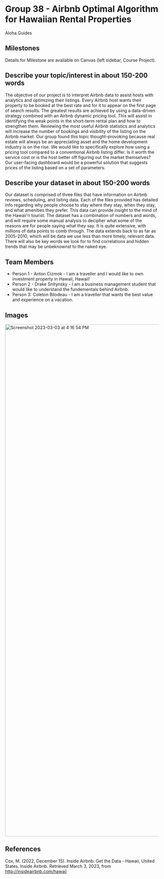# Group 38 - Airbnb Optimal Algorithm for Hawaiian Rental Properties

Aloha Guides

## Milestones

Details for Milestone are available on Canvas (left sidebar, Course Project).

## Describe your topic/interest in about 150-200 words
The objective of our project is to interpret Airbnb data to assist hosts with analytics and optimizing their listings. Every Airbnb host wants their property to be booked at the best rate and for it to appear on the first page of search results. The greatest results are achieved by using a data-driven strategy combined with an Airbnb dynamic pricing tool. This will assist in identifying the weak points in the short-term rental plan and how to strengthen them. Reviewing the most useful Airbnb statistics and analytics will increase the number of bookings and visibility of the listing on the Airbnb market. Our group found this topic thought-provoking because real estate will always be an appreciating asset and the home development industry is on the rise. We would like to specifically explore how using a pricing tool compared to a conventional Airbnb listing differ. Is it worth the service cost or is the host better off figuring out the market themselves? Our user-facing dashboard would be a powerful solution that suggests prices of the listing based on a set of parameters. 

## Describe your dataset in about 150-200 words
Our dataset is comprised of three files that have information on Airbnb reviews, scheduling, and listing data. Each of the files provided has detailed info regarding why people choose to stay where they stay, when they stay, and what amenities they prefer. This data can provide insight to the mind of the Hawaii'n tourist. The dataset has a combination of numbers and words, and will require some manual analysis to decipher what some of the reasons are for people saying what they say. It is quite extensive, with millions of data points to comb through. The data extends back to as far as 2005-2010, which will be data we use less than more timely, relevant data. There will also be key words we look for to find correlations and hidden trends that may be unbeknownst to the naked eye.

## Team Members

- Person 1 - Anton Cizmok - I am a traveller and I would like to own investment property in Hawaii, Hawaii!
- Person 2 - Drake Snitynsky - I am a business management student that would like to understand the fundementals behind Airbnb.
- Person 3: Coleton Bilodeau - I am a traveller that wants the best value and experience on a vacation.

## Images

<img width="1676" alt="Screenshot 2023-03-03 at 4 16 54 PM" src="https://user-images.githubusercontent.com/122840406/222858507-0ec1af80-425c-4903-9d08-a75fbd64a8b7.png">

## References

Cox, M. (2022, December 15). Inside Airbnb: Get the Data - Hawaii, United States. Inside Airbnb. Retrieved March 3, 2023, from http://insideairbnb.com/hawaii 



